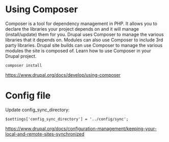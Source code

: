 # Using Composer
Composer is a tool for dependency management in PHP. It allows you to declare the libraries your project depends on and it will manage (install/update) them for you. Drupal uses Composer to manage the various libraries that it depends on. Modules can also use Composer to include 3rd party libraries. Drupal site builds can use Composer to manage the various modules the site is composed of. Learn how to use Composer in your Drupal project.

`composer install`

https://www.drupal.org/docs/develop/using-composer


# Config file 

Update config_sync_directory: 

`$settings['config_sync_directory'] = '../config/sync';`

https://www.drupal.org/docs/configuration-management/keeping-your-local-and-remote-sites-synchronized
